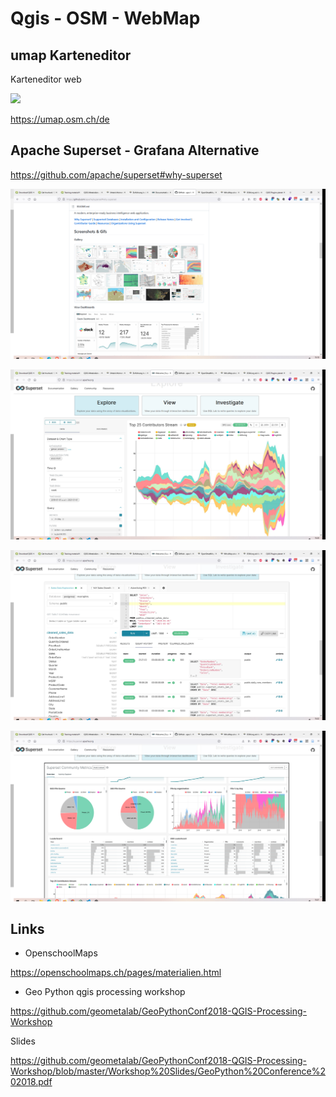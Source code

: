 
# Qgis - OSM - WebMap

## umap Karteneditor

Karteneditor  web  

![](../pic/2021-11-09-15-04-28.png)

https://umap.osm.ch/de

## Apache Superset - Grafana Alternative

https://github.com/apache/superset#why-superset

![](../pic/2021-11-09-15-10-55.png)

![](../pics/2021-11-09-15-20-56-apache-superset-explore.png)

![](../pic/2021-11-09-15-22-30-apache-superset-investigate.png)

![](../pic/2021-11-09-15-21-50-apache-superset-view.png)

## Links

- OpenschoolMaps

https://openschoolmaps.ch/pages/materialien.html

- Geo Python qgis processing workshop

https://github.com/geometalab/GeoPythonConf2018-QGIS-Processing-Workshop

Slides 

https://github.com/geometalab/GeoPythonConf2018-QGIS-Processing-Workshop/blob/master/Workshop%20Slides/GeoPython%20Conference%202018.pdf

